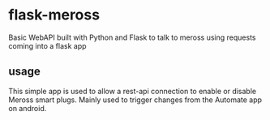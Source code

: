 # flask-meross
Basic WebAPI built with Python and Flask to talk to meross using requests coming into a flask app

## usage
This simple app is used to allow a rest-api connection to enable or disable Meross smart plugs.
Mainly used to trigger changes from the Automate app on android.
